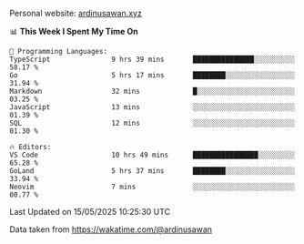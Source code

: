 Personal website: [ardinusawan.xyz](https://ardinusawan.xyz)

<!--START_SECTION:waka-->
📊 **This Week I Spent My Time On** 

```text
💬 Programming Languages: 
TypeScript               9 hrs 39 mins       ███████████████░░░░░░░░░░   58.17 % 
Go                       5 hrs 17 mins       ████████░░░░░░░░░░░░░░░░░   31.94 % 
Markdown                 32 mins             █░░░░░░░░░░░░░░░░░░░░░░░░   03.25 % 
JavaScript               13 mins             ░░░░░░░░░░░░░░░░░░░░░░░░░   01.39 % 
SQL                      12 mins             ░░░░░░░░░░░░░░░░░░░░░░░░░   01.30 % 

🔥 Editors: 
VS Code                  10 hrs 49 mins      ████████████████░░░░░░░░░   65.28 % 
GoLand                   5 hrs 37 mins       ████████░░░░░░░░░░░░░░░░░   33.94 % 
Neovim                   7 mins              ░░░░░░░░░░░░░░░░░░░░░░░░░   00.77 % 
```


 Last Updated on 15/05/2025 10:25:30 UTC
<!--END_SECTION:waka-->
Data taken from https://wakatime.com/@ardinusawan
